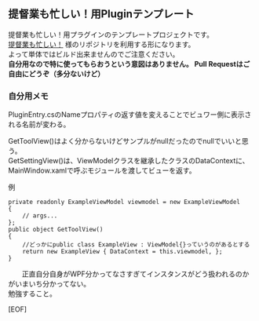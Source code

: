提督業も忙しい！用Pluginテンプレート
--

提督業も忙しい！用プラグインのテンプレートプロジェクトです。  
[提督業も忙しい！](https://github.com/Grabacr07/KanColleViewer) 様のリポジトリを利用する形になります。  
よって単体ではビルド出来ませんのでご注意ください。  
**自分用なので特に使ってもらおうという意図はありません。 Pull Requestはご自由にどうぞ（多分ないけど）**  

### 自分用メモ

PluginEntry.csのNameプロパティの返す値を変えることでビュワー側に表示される名前が変わる。  

GetToolView()はよく分からないけどサンプルがnullだったのでnullでいいと思う。  
GetSettingView()は、ViewModelクラスを継承したクラスのDataContextに、MainWindow.xamlで呼ぶモジュールを渡してビューを返す。  

例  

	private readonly ExampleViewModel viewmodel = new ExampleViewModel
	{
		// args...
	};
	public object GetToolView()
	{
		//どっかにpublic class ExampleView : ViewModel{}っていうのがあるとする
		return new ExampleView { DataContext = this.viewmodel, };
	}

　　正直自分自身がWPF分かってなさすぎてインスタンスがどう扱われるのかがいまいち分かってない。  
  勉強すること。  

  [EOF]  